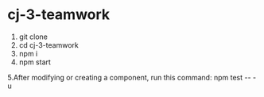 # cj-3-teamwork
1. git clone
2. cd cj-3-teamwork
3. npm i
4. npm start

5.After modifying or creating a component, run this command: npm test -- -u
